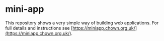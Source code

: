 # mini-app

This repository shows a very simple way of building web applications.  For full details and instructions see [https://miniapp.chown.org.uk/](https://miniapp.chown.org.uk/).
